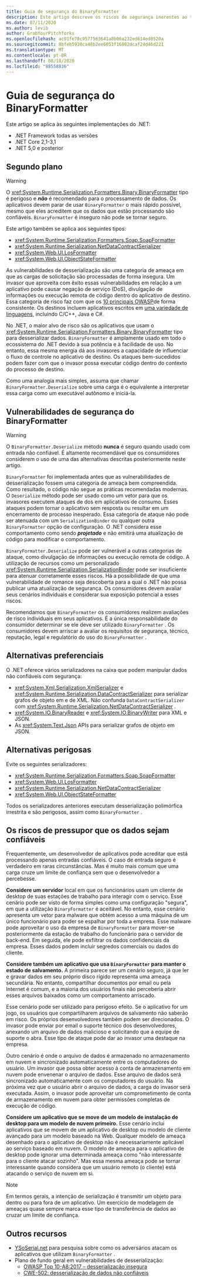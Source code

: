 ```yaml
---
title: Guia de segurança do BinaryFormatter
description: Este artigo descreve os riscos de segurança inerentes ao tipo de BinaryFormatter e recomendações para diferentes serializadores usarem.
ms.date: 07/11/2020
ms.author: levib
author: GrabYourPitchforks
ms.openlocfilehash: ac01fe78c9577563641a8b06a232ed614ed8520a
ms.sourcegitcommit: 8bfeb5930ca48b2ee6053f16082dcaf24d46d221
ms.translationtype: MT
ms.contentlocale: pt-BR
ms.lasthandoff: 08/18/2020
ms.locfileid: "88558836"
---
```

# <a name="binaryformatter-security-guide"></a>Guia de segurança do BinaryFormatter

Este artigo se aplica às seguintes implementações do .NET:

* .NET Framework todas as versões
* .NET Core 2,1-3,1
* .NET 5,0 e posterior

## <a name="background"></a>Segundo plano

> [!WARNING]
> O <xref:System.Runtime.Serialization.Formatters.Binary.BinaryFormatter> tipo é perigoso e ***não*** é recomendado para o processamento de dados. Os aplicativos devem parar de usar `BinaryFormatter` o mais rápido possível, mesmo que eles acreditem que os dados que estão processando são confiáveis. `BinaryFormatter` é inseguro não pode se tornar seguro.

Este artigo também se aplica aos seguintes tipos:

* <xref:System.Runtime.Serialization.Formatters.Soap.SoapFormatter>
* <xref:System.Runtime.Serialization.NetDataContractSerializer>
* <xref:System.Web.UI.LosFormatter>
* <xref:System.Web.UI.ObjectStateFormatter>

As vulnerabilidades de desserialização são uma categoria de ameaça em que as cargas de solicitação são processadas de forma insegura. Um invasor que aproveita com êxito essas vulnerabilidades em relação a um aplicativo pode causar negação de serviço (DoS), divulgação de informações ou execução remota de código dentro do aplicativo de destino. Essa categoria de risco faz com que os [10 principais OWASP](https://owasp.org/www-project-top-ten/)de forma consistente. Os destinos incluem aplicativos escritos em [uma variedade de linguagens](https://owasp.org/www-community/vulnerabilities/Deserialization_of_untrusted_data), incluindo C/C++, Java e C#.

No .NET, o maior alvo de risco são os aplicativos que usam o <xref:System.Runtime.Serialization.Formatters.Binary.BinaryFormatter> tipo para desserializar dados. `BinaryFormatter` é amplamente usado em todo o ecossistema do .NET devido à sua potência e à facilidade de uso. No entanto, essa mesma energia dá aos invasores a capacidade de influenciar o fluxo de controle no aplicativo de destino. Os ataques bem-sucedidos podem fazer com que o invasor possa executar código dentro do contexto do processo de destino.

Como uma analogia mais simples, assuma que chamar `BinaryFormatter.Deserialize` sobre uma carga é o equivalente a interpretar essa carga como um executável autônomo e iniciá-la.

## <a name="binaryformatter-security-vulnerabilities"></a>Vulnerabilidades de segurança do BinaryFormatter

> [!WARNING]
> O `BinaryFormatter.Deserialize` método __nunca__ é seguro quando usado com entrada não confiável. É altamente recomendável que os consumidores considerem o uso de uma das alternativas descritas posteriormente neste artigo.

`BinaryFormatter` foi implementada antes que as vulnerabilidades de desserialização fossem uma categoria de ameaça bem compreendida. Como resultado, o código não segue as práticas recomendadas modernas. O `Deserialize` método pode ser usado como um vetor para que os invasores executem ataques de dos em aplicativos de consumo. Esses ataques podem tornar o aplicativo sem resposta ou resultar em um encerramento de processo inesperado. Essa categoria de ataque não pode ser atenuada com um `SerializationBinder` ou qualquer outra `BinaryFormatter` opção de configuração. O .NET considera esse comportamento como sendo ***projetado*** e não emitirá uma atualização de código para modificar o comportamento.

`BinaryFormatter.Deserialize` pode ser vulnerável a outras categorias de ataque, como divulgação de informações ou execução remota de código. A utilização de recursos como um personalizado <xref:System.Runtime.Serialization.SerializationBinder> pode ser insuficiente para atenuar corretamente esses riscos. Há a possibilidade de que uma vulnerabilidade de romance seja descoberta para a qual o .NET não possa publicar uma atualização de segurança. Os consumidores devem avaliar seus cenários individuais e considerar sua exposição potencial a esses riscos.

Recomendamos que `BinaryFormatter` os consumidores realizem avaliações de risco individuais em seus aplicativos. É a única responsabilidade do consumidor determinar se ele deve ser utilizado `BinaryFormatter` . Os consumidores devem arriscar a avaliar os requisitos de segurança, técnico, reputação, legal e regulatório do uso do `BinaryFormatter` .

## <a name="preferred-alternatives"></a>Alternativas preferenciais

O .NET oferece vários serializadores na caixa que podem manipular dados não confiáveis com segurança:

* <xref:System.Xml.Serialization.XmlSerializer> e <xref:System.Runtime.Serialization.DataContractSerializer> para serializar grafos de objeto em e de XML. Não confunda `DataContractSerializer` com  <xref:System.Runtime.Serialization.NetDataContractSerializer> .
* <xref:System.IO.BinaryReader> e <xref:System.IO.BinaryWriter> para XML e JSON.
* As <xref:System.Text.Json> APIs para serializar grafos de objeto em JSON.

## <a name="dangerous-alternatives"></a>Alternativas perigosas

Evite os seguintes serializadores:

* <xref:System.Runtime.Serialization.Formatters.Soap.SoapFormatter>
* <xref:System.Web.UI.LosFormatter>
* <xref:System.Runtime.Serialization.NetDataContractSerializer>
* <xref:System.Web.UI.ObjectStateFormatter>

Todos os serializadores anteriores executam desserialização polimórfica irrestrita e são perigosos, assim como `BinaryFormatter` .

## <a name="the-risks-of-assuming-data-to-be-trustworthy"></a>Os riscos de pressupor que os dados sejam confiáveis

Frequentemente, um desenvolvedor de aplicativos pode acreditar que está processando apenas entradas confiáveis. O caso de entrada seguro é verdadeiro em raras circunstâncias. Mas é muito mais comum que uma carga cruze um limite de confiança sem que o desenvolvedor a percebesse.

__Considere um servidor__ local em que os funcionários usam um cliente de desktop de suas estações de trabalho para interagir com o serviço. Esse cenário pode ser visto de forma simples como uma configuração "segura", em que a utilização `BinaryFormatter` é aceitável. No entanto, esse cenário apresenta um vetor para malware que obtém acesso a uma máquina de um único funcionário para poder se espalhar por toda a empresa. Esse malware pode aproveitar o uso da empresa de `BinaryFormatter` para mover-se posteriormente da estação de trabalho do funcionário para o servidor de back-end. Em seguida, ele pode exfiltrar os dados confidenciais da empresa. Esses dados podem incluir segredos comerciais ou dados do cliente.

__Considere também um aplicativo que usa `BinaryFormatter` para manter o estado de salvamento.__ A primeira parece ser um cenário seguro, já que ler e gravar dados em seu próprio disco rígido representa uma ameaça secundária. No entanto, compartilhar documentos por email ou pela Internet é comum, e a maioria dos usuários finais não perceberia abrir esses arquivos baixados como um comportamento arriscado.

Esse cenário pode ser utilizado para perigoso efeito. Se o aplicativo for um jogo, os usuários que compartilharem arquivos de salvamento não saberão em risco. Os próprios desenvolvedores também podem ser direcionados. O invasor pode enviar por email o suporte técnico dos desenvolvedores, anexando um arquivo de dados malicioso e solicitando que a equipe de suporte o abra. Esse tipo de ataque pode dar ao invasor uma destaque na empresa.

Outro cenário é onde o arquivo de dados é armazenado no armazenamento em nuvem e sincronizado automaticamente entre os computadores do usuário. Um invasor que possa obter acesso à conta de armazenamento em nuvem pode envenenar o arquivo de dados. Esse arquivo de dados será sincronizado automaticamente com os computadores do usuário. Na próxima vez que o usuário abrir o arquivo de dados, a carga do invasor será executada. Assim, o invasor pode aproveitar um comprometimento de conta de armazenamento em nuvem para obter permissões completas de execução de código.

__Considere um aplicativo que se move de um modelo de instalação de desktop para um modelo de nuvem primeiro.__ Esse cenário inclui aplicativos que se movem de um aplicativo de desktop ou modelo de cliente avançado para um modelo baseado na Web. Qualquer modelo de ameaça desenhado para o aplicativo de desktop não é necessariamente aplicável ao serviço baseado em nuvem. O modelo de ameaça para o aplicativo de desktop pode ignorar uma determinada ameaça como "não interessante para o cliente atacar sozinho". Mas essa mesma ameaça pode se tornar interessante quando considera que um usuário remoto (o cliente) está atacando o serviço de nuvem em si.

> [!NOTE]
> Em termos gerais, a intenção de serialização é transmitir um objeto para dentro ou para fora de um aplicativo. Um exercício de modelagem de ameaças quase sempre marca esse tipo de transferência de dados ao cruzar um limite de confiança.

## <a name="further-resources"></a>Outros recursos

* [YSoSerial.net](https://github.com/pwntester/ysoserial.net) para pesquisa sobre como os adversários atacam os aplicativos que utilizam `BinaryFormatter` .
* Plano de fundo geral em vulnerabilidades de desserialização:
  * [OWASP Top 10-A8:2017 – desserialização insegura](https://owasp.org/www-project-top-ten/OWASP_Top_Ten_2017/Top_10-2017_A8-Insecure_Deserialization)
  * [CWE-502: desserialização de dados não confiáveis](https://cwe.mitre.org/data/definitions/502.html)
